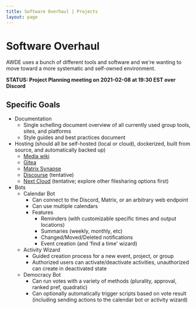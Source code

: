 ```yaml
---
title: Software Overhaul | Projects
layout: page
---
```


# Software Overhaul
AWDE uses a bunch of different tools and software and we're wanting to move toward a more systematic
and self-owned environment.

**STATUS: Project Planning meeting on 2021-02-08 at 19:30 EST over Discord**

## Specific Goals

  + Documentation
    + Single schelling document overview of all currently used group tools, sites, and platforms
    + Style guides and best practices document
  + Hosting (should all be self-hosted (local or cloud), dockerized, built from source, and
    automatically backed up)
    + [Media wiki](https://www.mediawiki.org/wiki/MediaWiki)
    + [Gitea](https://gitea.io/en-us/)
    + [Matrix Synapse](https://matrix.org/docs/projects/server/synapse)
    + [Discourse](https://www.discourse.org/) (tentative)
    + [Next Cloud](https://nextcloud.com/) (tentative; explore other filesharing options first)
  + Bots
    + Calendar Bot
      + Can connect to the Discord, Matrix, or an arbitrary web endpoint
      + Can use multiple calendars
      + Features
        + Reminders (with customizable specific times and output locations)
        + Summaries (weekly, monthly, etc)
        + Changed/Moved/Deleted notifications
        + Event creation (and 'find a time' wizard)
    + Activity Wizard
      + Guided creation process for a new event, project, or group
      + Authorized users can activate/deactivate activities, unauthorized can create in deactivated
        state
    + Democracy Bot
      + Can run votes with a variety of methods (plurality, approval, ranked pref, quadratic)
      + Can optionally automatically trigger scripts based on vote result (including sending actions
        to the calendar bot or activity wizard)
